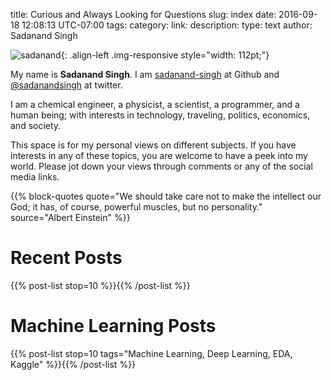 title: Curious and Always Looking for Questions
slug: index
date: 2016-09-18 12:08:13 UTC-07:00
tags:
category:
link:
description:
type: text
author: Sadanand Singh

![sadanand](https://res.cloudinary.com/sadanandsingh/image/upload/v1496963333/sadanand_pic_dtdy2b.jpg){: .align-left .img-responsive style="width: 112pt;"}

My name is **Sadanand Singh**. I am
[sadanand-singh](https://github.com/sadanand-singh) at Github and
[@sadanandsingh](https://twitter.com/sadanandsingh) at twitter.

I am a chemical engineer, a physicist, a scientist, a programmer, and a
human being; with interests in technology, traveling, politics,
economics, and society.

This space is for my personal views on different subjects. If you have
interests in any of these topics, you are welcome to have a peek into my
world. Please jot down your views through comments or any of the social
media links.

{{% block-quotes quote="We should take care not to make the intellect
our God; it has, of course, powerful muscles, but no personality."
source="Albert Einstein" %}}


Recent Posts
============

{{% post-list stop=10 %}}{{% /post-list %}}

Machine Learning Posts
======================

{{% post-list stop=10 tags="Machine Learning, Deep Learning, EDA, Kaggle" %}}{{% /post-list %}}

